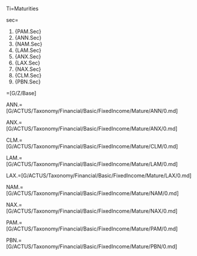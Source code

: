 Ti=Maturities

sec=<ol><li>{PAM.Sec}</li><li>{ANN.Sec}</li><li>{NAM.Sec}</li><li>{LAM.Sec}</li><li>{ANX.Sec}</li><li>{LAX.Sec}</li><li>{NAX.Sec}</li><li>{CLM.Sec}</li><li>{PBN.Sec}</li></ol>

=[G/Z/Base]

ANN.=[G/ACTUS/Taxonomy/Financial/Basic/FixedIncome/Mature/ANN/0.md]

ANX.=[G/ACTUS/Taxonomy/Financial/Basic/FixedIncome/Mature/ANX/0.md]

CLM.=[G/ACTUS/Taxonomy/Financial/Basic/FixedIncome/Mature/CLM/0.md]

LAM.=[G/ACTUS/Taxonomy/Financial/Basic/FixedIncome/Mature/LAM/0.md]

LAX.=[G/ACTUS/Taxonomy/Financial/Basic/FixedIncome/Mature/LAX/0.md]

NAM.=[G/ACTUS/Taxonomy/Financial/Basic/FixedIncome/Mature/NAM/0.md]

NAX.=[G/ACTUS/Taxonomy/Financial/Basic/FixedIncome/Mature/NAX/0.md]

PAM.=[G/ACTUS/Taxonomy/Financial/Basic/FixedIncome/Mature/PAM/0.md]

PBN.=[G/ACTUS/Taxonomy/Financial/Basic/FixedIncome/Mature/PBN/0.md]